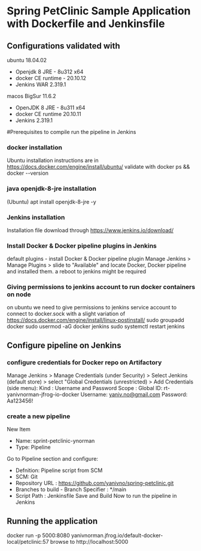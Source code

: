 # Spring PetClinic Sample Application with Dockerfile and Jenkinsfile

## Configurations validated with

 ubuntu 18.04.02 
 - Openjdk 8 JRE - 8u312 x64
 - docker CE runtime - 20.10.12
 - Jenkins WAR 2.319.1
 
 macos BigSur 11.6.2
 - OpenJDK 8 JRE - 8u311 x64
 - docker CE runtime 20.10.11
 - Jenkins 2.319.1

#Prerequisites to compile run the pipeline in Jenkins

### docker installation
Ubuntu installation instructions are in https://docs.docker.com/engine/install/ubuntu/
validate with docker ps && docker --version

### java openjdk-8-jre installation
(Ubuntu) apt install openjdk-8-jre -y

### Jenkins installation
Installation file download through https://www.jenkins.io/download/

### Install Docker & Docker pipeline plugins in Jenkins
default plugins - install Docker & Docker pipeline plugin
Manage Jenkins > Manage Plugins > slide to "Available" and locate Docker, Docker pipeline and installed them.
a reboot to jenkins might be required

### Giving permissions to jenkins account to run docker containers on node
on ubuntu we need to give permissions to jenkins service account to connect to docker.sock
with a slight variation of https://docs.docker.com/engine/install/linux-postinstall/
sudo groupadd docker
sudo usermod -aG docker jenkins
sudo systemctl restart jenkins

## Configure pipeline on Jenkins

### configure credentials for Docker repo on Artifactory
Manage Jenkins > Manage Credentials (under Security) > Select Jenkins (default store) > select "Global Credentials (unrestricted) > Add Credentials (side menu):
Kind : Username and Password
Scope : Global
ID: rt-yanivnorman-jfrog-io-docker
Username: yaniv.no@gmail.com
Password: Aa123456!

### create a new pipeline
New Item
  - Name: sprint-petclinic-ynorman
  - Type: Pipeline

Go to Pipeline section and configure:
  - Defnition: Pipeline script from SCM
  - SCM: Git
  - Repository URL : https://github.com/yanivno/spring-petclinic.git
  - Branches to build - Branch Specifier : */main
  - Script Path : Jenkinsfile
Save and Build Now to run the pipeline in Jenkins

## Running the application
docker run -p 5000:8080 yanivnorman.jfrog.io/default-docker-local/petclinic:57
browse to http://localhost:5000
